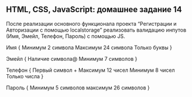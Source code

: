 ## HTML, CSS, JavaScript: домашнее задание 14

После реализации основного функционала проекта “Регистрации и Авторизации с помощью localstorage” реализовать валидацию инпутов (Имя, Эмейл, Телефон, Пароль) с помощью JS.

Имя {
Минимум 2 символа
Максимум 24 символа
Только буквы
}


Эмейл {
Наличие символа@
Минимум 7 символов 
}


Телефон {
Первый символ +
Максимум 12 чисел
Минимум 8 чисел
Только числа
}


Пароль {
Минимум 5 символов
максимум 26 символов
}